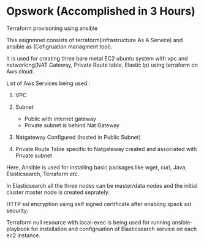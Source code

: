 # Opswork (Accomplished in 3 Hours)

Terraform provisoning using ansible 

This asignmnet consists of terraform(Infrastructure As A Service) and ansible as (Cofigruation managment tool).


It is used for creating three bare metal EC2 ubuntu system with vpc and networking(NAT Gateway, Private Route table, Elastic Ip) using terraform on Aws cloud.

List of Aws Services being used :

1. VPC

2. Subnet
    - Public with internet gateway
    - Private subnet is behind Nat Gateway
    
3. Natgateway Configured (hosted in Public Subnet)

4. Private Route Table specific to Natgateway created and associated with Private subnet



Here, Ansible is used for installing basic packages like wget, curl, Java, Elasticsearch, Terraform etc.


In Elasticsearch all the three nodes can be master/data nodes and the initial cluster master node is created seprately.

HTTP ssl encryption using self signed certificate after enabling xpack ssl security:


Terraform null resource with local-exec is being used for running ansible-playbook for installation and configruation of Elasticsearch service on each ec2 instance.


